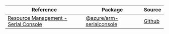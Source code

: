 | Reference | Package | Source |
|---|---|---|
|[Resource Management - Serial Console](arm-serialconsole-readme)|[@azure/arm-serialconsole](https://www.npmjs.com/package/@azure/arm-serialconsole)|[Github](https://github.com/Azure/azure-sdk-for-js/blob/main/sdk/serialconsole/arm-serialconsole)|
